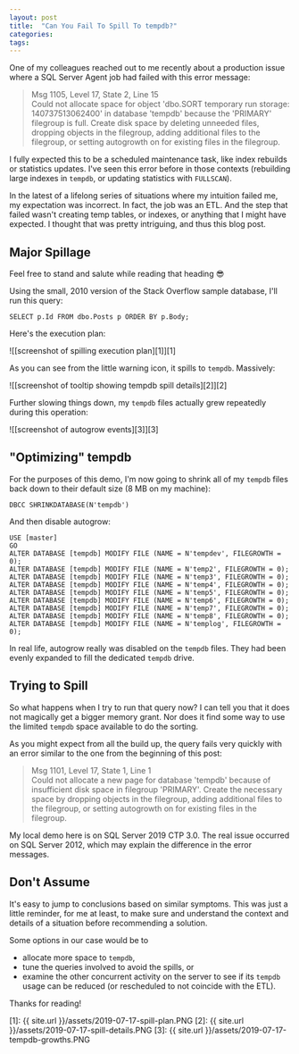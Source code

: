 ```yaml
---
layout: post
title:  "Can You Fail To Spill To tempdb?"
categories: 
tags: 
---
```


One of my colleagues reached out to me recently about a production issue where a SQL Server Agent job had failed with this error message:

> Msg 1105, Level 17, State 2, Line 15  
> Could not allocate space for object 'dbo.SORT temporary run storage:  140737513062400' in database 'tempdb' because the 'PRIMARY' filegroup is full. Create disk space by deleting unneeded files, dropping objects in the filegroup, adding additional files to the filegroup, or setting autogrowth on for existing files in the filegroup.

I fully expected this to be a scheduled maintenance task, like index rebuilds or statistics updates.  I've seen this error before in those contexts (rebuilding large indexes in `tempdb`, or updating statistics with `FULLSCAN`).

In the latest of a lifelong series of situations where my intuition failed me, my expectation was incorrect.  In fact, the job was an ETL.  And the step that failed wasn't creating temp tables, or indexes, or anything that I might have expected.  I thought that was pretty intriguing, and thus this blog post.

## Major Spillage

Feel free to stand and salute while reading that heading 😎

Using the small, 2010 version of the Stack Overflow sample database, I'll run this query:

    SELECT p.Id FROM dbo.Posts p ORDER BY p.Body;

Here's the execution plan:

![[screenshot of spilling execution plan][1]][1]

As you can see from the little warning icon, it spills to `tempdb`.  Massively:

![[screenshot of tooltip showing tempdb spill details][2]][2]

Further slowing things down, my `tempdb` files actually grew repeatedly during this operation:

![[screenshot of autogrow events][3]][3]

## "Optimizing" tempdb

For the purposes of this demo, I'm now going to shrink all of my `tempdb` files back down to their default size (8 MB on my machine):

    DBCC SHRINKDATABASE(N'tempdb')

And then disable autogrow:

    USE [master]
    GO
    ALTER DATABASE [tempdb] MODIFY FILE (NAME = N'tempdev', FILEGROWTH = 0);
    ALTER DATABASE [tempdb] MODIFY FILE (NAME = N'temp2', FILEGROWTH = 0);
    ALTER DATABASE [tempdb] MODIFY FILE (NAME = N'temp3', FILEGROWTH = 0);
    ALTER DATABASE [tempdb] MODIFY FILE (NAME = N'temp4', FILEGROWTH = 0);
    ALTER DATABASE [tempdb] MODIFY FILE (NAME = N'temp5', FILEGROWTH = 0);
    ALTER DATABASE [tempdb] MODIFY FILE (NAME = N'temp6', FILEGROWTH = 0);
    ALTER DATABASE [tempdb] MODIFY FILE (NAME = N'temp7', FILEGROWTH = 0);
    ALTER DATABASE [tempdb] MODIFY FILE (NAME = N'temp8', FILEGROWTH = 0);
    ALTER DATABASE [tempdb] MODIFY FILE (NAME = N'templog', FILEGROWTH = 0);

In real life, autogrow really was disabled on the `tempdb` files.  They had been evenly expanded to fill the dedicated `tempdb` drive.

## Trying to Spill

So what happens when I try to run that query now?  I can tell you that it does not magically get a bigger memory grant.  Nor does it find some way to use the limited `tempdb` space available to do the sorting.

As you might expect from all the build up, the query fails very quickly with an error similar to the one from the beginning of this post:

> Msg 1101, Level 17, State 1, Line 1  
> Could not allocate a new page for database 'tempdb' because of insufficient disk space in filegroup 'PRIMARY'. Create the necessary space by dropping objects in the filegroup, adding additional files to the filegroup, or setting autogrowth on for existing files in the filegroup.

My local demo here is on SQL Server 2019 CTP 3.0.  The real issue occurred on SQL Server 2012, which may explain the difference in the error messages.

## Don't Assume

It's easy to jump to conclusions based on similar symptoms.  This was just a little reminder, for me at least, to make sure and understand the context and details of a situation before recommending a solution.

Some options in our case would be to 

- allocate more space to `tempdb`, 
- tune the queries involved to avoid the spills, or 
- examine the other concurrent activity on the server to see if its `tempdb` usage can be reduced (or rescheduled to not coincide with the ETL).

Thanks for reading!

[1]: {{ site.url }}/assets/2019-07-17-spill-plan.PNG
[2]: {{ site.url }}/assets/2019-07-17-spill-details.PNG
[3]: {{ site.url }}/assets/2019-07-17-tempdb-growths.PNG